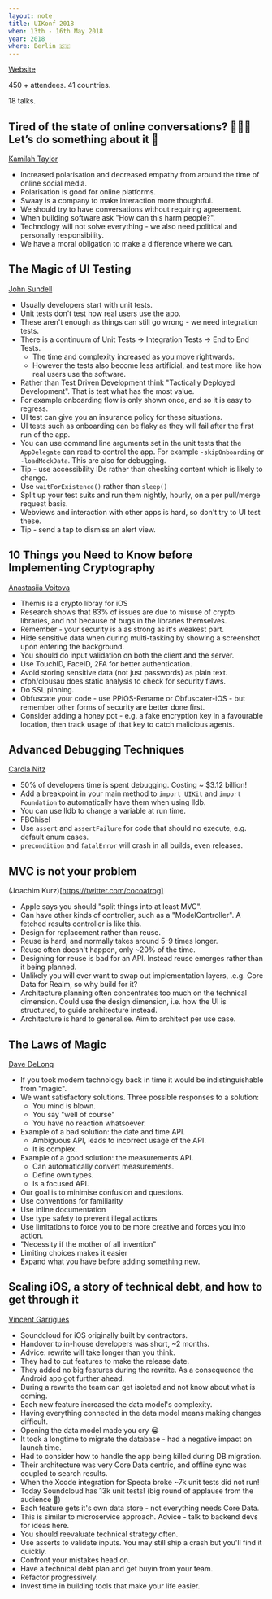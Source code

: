 ```yaml
---
layout: note
title: UIKonf 2018
when: 13th - 16th May 2018
year: 2018
where: Berlin 🇩🇪
---
```


[Website](http://www.uikonf.com)

450 + attendees. 41 countries.

18 talks.

## Tired of the state of online conversations? 🙈🙉🙊 Let’s do something about it 💪

[Kamilah Taylor](https://twitter.com/kamilah)

- Increased polarisation and decreased empathy from around the time of online social media.
- Polarisation is good for online platforms.
- Swaay is a company to make interaction more thoughtful.
- We should try to have conversations without requiring agreement.
- When building software ask "How can this harm people?".
- Technology will not solve everything - we also need political and personally responsibility.
- We have a moral obligation to make a difference where we can.


## The Magic of UI Testing

[John Sundell](https://twitter.com/johnsundell)

- Usually developers start with unit tests.
- Unit tests don't test how real users use the app.
- These aren't enough as things can still go wrong - we need integration tests.
- There is a continuum of Unit Tests → Integration Tests → End to End Tests. 
    - The time and complexity increased as you move rightwards.
    - However the tests also become less artificial, and test more like how real users use the software.
- Rather than Test Driven Development think "Tactically Deployed Development". That is test what has the most value.
- For example onboarding flow is only shown once, and so it is easy to regress.
- UI test can give you an insurance policy for these situations.
- UI tests such as onboarding can be flaky as they will fail after the first run of the app.
- You can use command line arguments set in the unit tests that the `AppDelegate` can read to control the app. For example `-skipOnboarding` or `-loadMockData`. This are also for debugging.
- Tip - use accessibility IDs rather than checking content which is likely to change.
- Use `waitForExistence()` rather than `sleep()`
- Split up your test suits and run them nightly, hourly, on a per pull/merge request basis.
- Webviews and interaction with other apps is hard, so don't try to UI test these.
- Tip - send a tap to dismiss an alert view.

## 10 Things you Need to Know before Implementing Cryptography

[Anastasiia Voitova](https://twitter.com/vixentael)

- Themis is a crypto libray for iOS
- Research shows that 83% of issues are due to misuse of crypto libraries, and not because of bugs in the libraries themselves.
- Remember - your security is a as strong as it's weakest part.
- Hide sensitive data when during multi-tasking by showing a screenshot upon entering the background.
- You should do input validation on both the client and the server.
- Use TouchID, FaceID, 2FA for better authentication.
- Avoid storing sensitive data (not just passwords) as plain text.
- cfph/clousau does static analysis to check for security flaws.
- Do SSL pinning.
- Obfuscate your code - use PPiOS-Rename or Obfuscater-iOS - but remember other forms of security are better done first.
- Consider adding a honey pot - e.g. a fake encryption key in a favourable location, then track usage of that key to catch malicious agents.

## Advanced Debugging Techniques

[Carola Nitz](https://twitter.com/_caro_n)

- 50% of developers time is spent debugging. Costing ~ $3.12 billion!
- Add a breakpoint in your main method to `import UIKit` and `import Foundation` to automatically have them when using lldb.
- You can use lldb to change a variable at run time.
- FBChisel
- Use `assert` and `assertFailure` for code that should no execute, e.g. default enum cases.
- `precondition` and `fatalError` will crash in all builds, even releases.

## MVC is not your problem

(Joachim Kurz)[https://twitter.com/cocoafrog]

- Apple says you should "split things into at least MVC".
- Can have other kinds of controller, such as a "ModelController". A fetched results controller is like this.
- Design for replacement rather than reuse.
- Reuse is hard, and normally takes around 5-9 times longer.
- Reuse often doesn't happen, only ~20% of the time.
- Designing for reuse is bad for an API. Instead reuse emerges rather than it being planned.
- Unlikely you will ever want to swap out implementation layers, .e.g. Core Data for Realm, so why build for it?
- Architecture planning often concentrates too much on the technical dimension. Could use the design dimension, i.e. how the UI is structured, to guide architecture instead.
- Architecture is hard to generalise. Aim to architect per use case.

## The Laws of Magic

[Dave DeLong](https://twitter.com/davedelong)

- If you took modern technology back in time it would be indistinguishable from "magic".
- We want satisfactory solutions. Three possible responses to a solution:
	- You mind is blown.
	- You say "well of course"
	- You have no reaction whatsoever.
- Example of a bad solution: the date and time API.
	- Ambiguous API, leads to incorrect usage of the API.
	- It is complex.
- Example of a good solution: the measurements API.
	- Can automatically convert measurements.
	- Define own types.
	- Is a focused API.
- Our goal is to minimise confusion and questions.
- Use conventions for familiarity
- Use inline documentation
- Use type safety to prevent illegal actions
- Use limitations to force you to be more creative and forces you into action.
- "Necessity if the mother of all invention"
- Limiting choices makes it easier 
- Expand what you have before adding something new.

## Scaling iOS, a story of technical debt, and how to get through it

[Vincent Garrigues](https://twitter.com/garriguv)

- Soundcloud for iOS originally built by contractors.
- Handover to in-house developers was short, ~2 months.
- Advice: rewrite will take longer than you think.
- They had to cut features to make the release date.
- They added no big features during the rewrite. As a consequence the Android app got further ahead.
- During a rewrite the team can get isolated and not know about what is coming.
- Each new feature increased the data model's complexity.
- Having everything connected in the data model means making changes difficult.
- Opening the data model made you cry 😭
- It took a longtime to migrate the database - had a negative impact on launch time.
- Had to consider how to handle the app being killed during DB migration. 
- Their architecture was very Core Data centric, and offline sync was coupled to search results.
- When the Xcode integration for Specta broke ~7k unit tests did not run!
- Today Soundcloud has 13k unit tests! (big round of applause from the audience 👏)
- Each feature gets it's own data store - not everything needs Core Data. 
- This is similar to microservice approach. Advice - talk to backend devs for ideas here.
- You should reevaluate technical strategy often.
- Use asserts to validate inputs. You may still ship a crash but you'll find it quickly.
- Confront your mistakes head on.
- Have a technical debt plan and get buyin from your team.
- Refactor progressively.
- Invest time in building tools that make your life easier.
